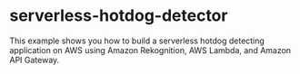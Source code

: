 # serverless-hotdog-detector
This example shows you how to build a serverless hotdog detecting application on AWS using Amazon Rekognition, AWS Lambda, and Amazon API Gateway. 
